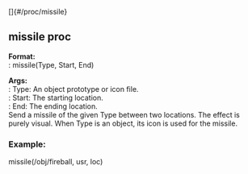 []{#/proc/missile}    
## missile proc    
**Format:**    
:   missile(Type, Start, End)    
<!-- -->    
**Args:**    
:   Type: An object prototype or icon file.    
:   Start: The starting location.    
:   End: The ending location.    
Send a missile of the given Type between two locations. The effect is    
purely visual. When Type is an object, its icon is used for the missile.    
### Example:    
missile(/obj/fireball, usr, loc)  